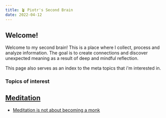 ```yaml
---
title: 🪴 Piotr's Second Brain
date: 2022-04-12
---
```


## Welcome!
Welcome to my second brain!
This is a place where I collect, process and analyze information.
The goal is to create connections and discover unexpected meaning as a result of deep and mindful reflection.

This page also serves as an index to the meta topics that i'm interested in.

### Topics of interest
## [Meditation](30m0jqb0)
  - [Meditation is not about becoming a monk](xikhdqga)
